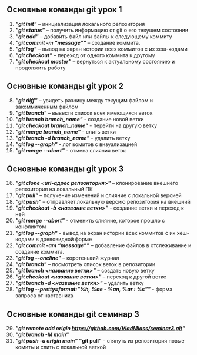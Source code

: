 ## **Основные команды git урок 1**
1. ***"git init"*** – инициализация локального репозитория
2. ***"git status"*** – получить информацию от git о его текущем состоянии
3. ***"git add"*** – добавить файл или файлы к следующему коммиту
4. ***"git commit -m “message”"*** – создание коммита.
5. ***"git log"*** – вывод на экран истории всех коммитов с их хеш-кодами
6. ***"git checkout"*** – переход от одного коммита к другому
7. ***"git checkout master"*** – вернуться к актуальному состоянию и продолжить работу

## **Основные команды git урок 2**
8. ***"git diff"*** – увидеть разницу между текущим файлом и закоммиченным файлом
9. ***"git branch"*** – вывести список всех имеющихся веток
10. ***"git branch branch_name"*** - создание новой ветки
11. ***"git checkout branch_name"*** - перейти на другую ветку
12. ***"git merge branch_name"*** - слить ветки
13. ***"git branch -d branch_name"*** - удалить ветку
14. ***"git log --graph"*** - лог комитов с визуализацией
15. ***"git merge --abort"*** - отмена слияния веток

## **Основные команды git урок 3**
16. ***"git clone <url-адрес репозитория>"*** – клонирование внешнего репозитория на  локальный ПК
17. ***"git pull"*** – получение изменений и слияние с локальной версией
18. ***"git push"*** – отправляет локальную версию репозитория на внешний
19. ***"git checkout -b <название ветки>"*** - создание ветки и переход к ней
20. ***"git merge --abort"*** - отменить слияние, которое прошло с конфликтом
21. ***"git log --graph"*** - вывод на экран истории всех коммитов с их хеш-кодами в древовидной форме
22. ***"git commit -am “message”"*** – добавление файлов в отслеживание и       создание коммита.
23. ***"git log --oneline"*** – коротенький журнал
24. ***"git branch"*** – посмотреть список веток в репозитории
25. ***"git branch <название ветки>"*** – создать новую ветку
26. ***"git checkout <название ветки>"*** – переход к другой ветке
27. ***"git branch -d <название ветки>"*** – удалить ветку
28. ***"git log --pretty=format:"%h, %ae - %an, %ar : %s""*** - форма запроса от наставника

## **Основные команды git семинар 3**
29. ***"git remote add origin https://githab.com/VladMiass/seminar3.git"***
30. ***"git branch -M main"***
31. ***"git push -u origin main"***
**"git pull"** - стянуть из репозитория новые комиты и слить с локальной веткой